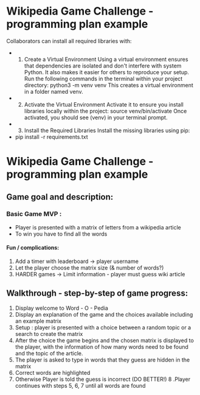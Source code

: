 # Wikipedia Game Challenge - programming plan example

Collaborators can install all required libraries with:
- 1. Create a Virtual Environment
Using a virtual environment ensures that dependencies are isolated and don't interfere with system Python. It also makes it easier for others to reproduce your setup.
Run the following commands in the terminal within your project directory:
python3 -m venv venv
This creates a virtual environment in a folder named venv.
- 2. Activate the Virtual Environment
Activate it to ensure you install libraries locally within the project:
source venv/bin/activate
Once activated, you should see (venv) in your terminal prompt.
- 3. Install the Required Libraries
Install the missing libraries using pip:
-  pip install -r requirements.txt


# Wikipedia Game Challenge - programming plan example

## Game goal and description:

### Basic Game MVP :

- Player is presented with a matrix of letters from a wikipedia article
- To win you have to find all the words

#### Fun / complications:

1. Add a timer with leaderboard -> player username
2. Let the player choose the matrix size (& number of words?)
3. HARDER games -> Limit information - player must guess wiki article

## Walkthrough - step-by-step of game progress:

1. Display welcome to Word - O - Pedia
2. Display an explanation of the game and the choices available including an example matrix
3. Setup : player is presented with a choice between a random topic or a search to create the matrix
4. After the choice the game begins and the chosen matrix is displayed to the player, with the information of how many words need to be found and the topic of the article.
5. The player is asked to type in words that they guess are hidden in the matrix
6. Correct words are highlighted
7. Otherwise Player is told the guess is incorrect (DO BETTER!)
8 .Player continues with steps 5, 6, 7 until all words are found
